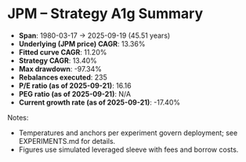 # JPM – Strategy A1g Summary

- **Span**: 1980-03-17 → 2025-09-19 (45.51 years)
- **Underlying (JPM price) CAGR**: 13.36%
- **Fitted curve CAGR**: 11.20%
- **Strategy CAGR**: 13.40%
- **Max drawdown**: -97.34%
- **Rebalances executed**: 235
- **P/E ratio (as of 2025-09-21)**: 16.16
- **PEG ratio (as of 2025-09-21)**: N/A
- **Current growth rate (as of 2025-09-21)**: -17.40%

Notes:

- Temperatures and anchors per experiment govern deployment; see EXPERIMENTS.md for details.
- Figures use simulated leveraged sleeve with fees and borrow costs.
